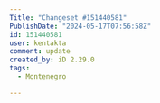 ```yaml
---
Title: "Changeset #151440581"
PublishDate: "2024-05-17T07:56:58Z"
id: 151440581
user: kentakta
comment: update
created_by: iD 2.29.0
tags:
  - Montenegro

---
```

